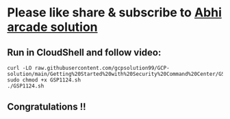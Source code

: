 # Please like share & subscribe to [Abhi arcade solution](http://www.youtube.com/@Abhi_Arcade_Solution)

## Run in CloudShell and follow video:

```
curl -LO raw.githubusercontent.com/gcpsolution99/GCP-solution/main/Getting%20Started%20with%20Security%20Command%20Center/GSP1124.sh
sudo chmod +x GSP1124.sh
./GSP1124.sh
```


## Congratulations !!
